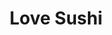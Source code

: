 ---
layout: place
title: "Love Sushi"
permalink: /south-carolina/greenville/love-sushi.html
stateAbbr: SC
stateName: South Carolina
cityName: Greenville
seo:
  name: "Love Sushi"
  type: Restaurant
  links: https://www.lovesushisc.com/
description: "Love Sushi serves delicious sushi in Greenville, South Carolina. Try fresh Japanese dishes for a great dining experience. "
place_id: ChIJ2y-oyKcpWIgRQZXZZrsVb9E
photos:
  - name: >-
      places/ChIJ2y-oyKcpWIgRQZXZZrsVb9E/photos/AeeoHcK2uxc4FQoC0IPUIZgXRhNfF8scAFFj_KTyFzYnXPRh1feK4cWlPN_Zg0HUuf5rCOri3lMXhsNLoUuil5iz21iocfn5m93fktjyVOaHCrT4WQ916lIdGH1lfUaVdVJ-19-QfZuSEWYrzP3w9HkxH4_jzcdWIVATCYq0D2zWoKBOLEwEThbVboMzesAnYVntqCMi7xT8BnOz4o1BkgjCRzV1YTlSaD1LB10XSUoHzPGRRHwn45rsrfJovLSFSv5CKQUUMy2Rc6F6sCsWlvw8qmHYhAY6aUzc3Op6GqA5Lbr6BnQI3CskgIlK27-6U3pdbffFy_H-9EC425f27NFGbBa65Qmc35yvvufQbjIyYLroU-ZDoSdjuxf9yUIjmu-SDVmHCS45lqr8TQtQQO1P1vZnllSRA-2JMD_XWFrZkkz5xw
    widthPx: 3072
    heightPx: 3957
    authorAttributions:
      - displayName: Lucas S Geer
        uri: https://maps.google.com/maps/contrib/107544252791961388818
        photoUri: >-
          https://lh3.googleusercontent.com/a-/ALV-UjWYrsaSNU1bVfxrJDnH6G5aZLD00eUWi6vjs3IJR8Vj5kA46QcIrQ=s100-p-k-no-mo
    flagContentUri: >-
      https://www.google.com/local/imagery/report/?cb_client=maps_api_places.places_api&image_key=!1e10!2sCIHM0ogKEICAgID9wtXFGA&hl=en-US
    googleMapsUri: >-
      https://www.google.com/maps/place//data=!3m4!1e2!3m2!1sCIHM0ogKEICAgID9wtXFGA!2e10!4m2!3m1!1s0x885829a7c8a82fdb:0xd16f15bb66d99541
  - name: >-
      places/ChIJ2y-oyKcpWIgRQZXZZrsVb9E/photos/AeeoHcIkc01GQdG9n9n9SUVOVEuzroVFqfwSEpc3g83Kxio4JWJDPQr-i8ND8m-y81hNL74uXsfPSWK6BtI-KHmRZz6J_Vv3N3NsogQlO9lTlrJ-hqIDa9-iUqvQwEkS7NkYnib_XGds6e9wlxdlns9NukV11kn2QGejjc0Yh9OgF1P1wrsaKosNXfA321sfVcVZ1ML3sXnIxtsNMbKaT92UUVqPZ1LZHJHkmoLRNB8wYcjOFHp7MOnIzc0xBt1dhgzE4YLqFWnH4vddtjmFxrwO24KcvLx7hfu9NUoMrx0OvPI
    widthPx: 1800
    heightPx: 1348
    authorAttributions:
      - displayName: Love Sushi
        uri: https://maps.google.com/maps/contrib/117895269443165548866
        photoUri: >-
          https://lh3.googleusercontent.com/a/ACg8ocLZ2yJGFhlVIQiw-xjjhvP0EM9NUumkweUu-h4xOvhFHEKe=s100-p-k-no-mo
    flagContentUri: >-
      https://www.google.com/local/imagery/report/?cb_client=maps_api_places.places_api&image_key=!1e10!2sAF1QipPqLRM6XyZh8ov3lvX8hgT6Q-bB85a80lDk0_0&hl=en-US
    googleMapsUri: >-
      https://www.google.com/maps/place//data=!3m4!1e2!3m2!1sAF1QipPqLRM6XyZh8ov3lvX8hgT6Q-bB85a80lDk0_0!2e10!4m2!3m1!1s0x885829a7c8a82fdb:0xd16f15bb66d99541
  - name: >-
      places/ChIJ2y-oyKcpWIgRQZXZZrsVb9E/photos/AeeoHcJgy3HuYx1ctI938xL6KVyhSdgWwMNSUrEEJkjjRU4d7u9v5CPfunci7hi4WZqt-MUBBj5mqnMRwVWb839gL_a9tdHkjov5ypBwPi0izg0k7L1LbCOIlGGKLtiYmGzsUaZz_SsReMeJiuITR8KA-4NkNRUtnpO_skbGcvLPnEK3Plzz7FR3VYDuEM3U7QZNaSdBJe7qwlvAi_e645YygtW8UoLq0YGxjyZQ2_P8Zlx4pz_bjg4n1W4WlK852SVrLbMfoAdvbBztdRFCYGoWzkjwmqEOknU7H2sf1GCIyIskq45RdyeRD_8tBOQjXXWOLEqWHd-fevwpmVrJ8e3iPEjOUchozth5O8f9_kyiuwWZCAE9Tp43cul9MtcPYNSCV-1uv_jyihmVVOgsnQxoP4Dfx8LJZQfL-Q1LBvUXEAQQjw
    widthPx: 4032
    heightPx: 3024
    authorAttributions:
      - displayName: Jamie Sanderson
        uri: https://maps.google.com/maps/contrib/117718430633396988083
        photoUri: >-
          https://lh3.googleusercontent.com/a-/ALV-UjUjVI1ACK_Pu8PAkpAmAPYDNhmT3-w-jH63KbN1RXxdrjSWdAZH5g=s100-p-k-no-mo
    flagContentUri: >-
      https://www.google.com/local/imagery/report/?cb_client=maps_api_places.places_api&image_key=!1e10!2sCIHM0ogKEICAgICHpYniEA&hl=en-US
    googleMapsUri: >-
      https://www.google.com/maps/place//data=!3m4!1e2!3m2!1sCIHM0ogKEICAgICHpYniEA!2e10!4m2!3m1!1s0x885829a7c8a82fdb:0xd16f15bb66d99541
  - name: >-
      places/ChIJ2y-oyKcpWIgRQZXZZrsVb9E/photos/AeeoHcIBuyd7-WAPMeikE-02IxXPHNzzzigm0CsYJivAhog06YVMKjnJ-KR5bkskqqE0fMLe6QZHJZX5LTWhm-e16u2959VEPo9RT8_WttcVoLaBTzevEoLCf3QfN6U4fMPCCBQQyiNme3qSIYk11eo9ZJSG4cjYsfdwJ1AvKbS6g2bounEJVLOa7HBLQnjAhnIiHiaOEziJR6GU7H_167M8KZdKfy_GazbM_BkEr8PnEn0tlFkqsGIxXFAqPc55K-Gn2vP8YcuKwaTexgvzmlc_7SQXetGsDUfY2I5ENHbANp7K7QFAjfULVLbGNLa8HZ1mHjRr5QUxNyUVuiwrjEPKngBl5RKp-y9xl4L8byF7rSo5ydOXe9XAUl2vdRMdkb2D7ngdmF68_ONXX-eAx3Ru-fIPatixoPlNRGfunv6OmSbAz8_s
    widthPx: 4032
    heightPx: 3024
    authorAttributions:
      - displayName: Jamie Sanderson
        uri: https://maps.google.com/maps/contrib/117718430633396988083
        photoUri: >-
          https://lh3.googleusercontent.com/a-/ALV-UjUjVI1ACK_Pu8PAkpAmAPYDNhmT3-w-jH63KbN1RXxdrjSWdAZH5g=s100-p-k-no-mo
    flagContentUri: >-
      https://www.google.com/local/imagery/report/?cb_client=maps_api_places.places_api&image_key=!1e10!2sCIHM0ogKEICAgICHpa2J3AE&hl=en-US
    googleMapsUri: >-
      https://www.google.com/maps/place//data=!3m4!1e2!3m2!1sCIHM0ogKEICAgICHpa2J3AE!2e10!4m2!3m1!1s0x885829a7c8a82fdb:0xd16f15bb66d99541
  - name: >-
      places/ChIJ2y-oyKcpWIgRQZXZZrsVb9E/photos/AeeoHcL0nsHGDjGcerjGiKvWe8HuBbFUZOqHrS_pfI7JihQJG3eDsX7S0OdF1jFWGu5_-I80hnQYhn5auaQtP7Ds7iU2CLe_CopBk5u1gwryw62OvRaZfIYa98Kr4NU7b4CeN8mxuQ_xws138K3MhZYRTo5Mqe4elckTRgh3LSF7xZonWDVeRHYvjE9JsfRZqMeysof0Ohx_GHC3j7CujcrxuohpzwiBW6xrb_OuCW034vNam1O8tL49Pae6dpN1UTizzmYNLN16Xxgb1rfcii7biuBUQUjvIdeIEdEQc__ocMWdkyRGZyFiG-9yJISrMVZfLzfwFf_S070UTGFbJ1GTKPNbcZ84h7KECEHFr3gLUwj51eo8h2c4wdbYisdwBBQGGYYEJPXBD76XDY4e-DTERH6-KCz3Gdez5h3P3WrLufyUtO6-3aiWxUKzGKnhjWbM
    widthPx: 4032
    heightPx: 3024
    authorAttributions:
      - displayName: Jamie Sanderson
        uri: https://maps.google.com/maps/contrib/117718430633396988083
        photoUri: >-
          https://lh3.googleusercontent.com/a-/ALV-UjUjVI1ACK_Pu8PAkpAmAPYDNhmT3-w-jH63KbN1RXxdrjSWdAZH5g=s100-p-k-no-mo
    flagContentUri: >-
      https://www.google.com/local/imagery/report/?cb_client=maps_api_places.places_api&image_key=!1e10!2sCIABIhADycTjvjZmzGfNp00AC2_a&hl=en-US
    googleMapsUri: >-
      https://www.google.com/maps/place//data=!3m4!1e2!3m2!1sCIABIhADycTjvjZmzGfNp00AC2_a!2e10!4m2!3m1!1s0x885829a7c8a82fdb:0xd16f15bb66d99541
  - name: >-
      places/ChIJ2y-oyKcpWIgRQZXZZrsVb9E/photos/AeeoHcLHw_aCbEUqRML92neWQfppygXO97JmQQIWydFfUItwJtZLkjbrserR7D2-yAqK5pJG3siqaNZFLItugM6TbV4atIQDJtGgJszEXZ4HjBzixzqC0HafKEyzaUjEZSPIPF07OsnqfosiWw3RTfRmdGHX9inMRv2yN2udtYAOZlZ_UU8ztMviywdM8gQ7MfGD8lb-yLsJlK0VCJJD675zrTsMuXXvTXWF6vEGjCeco9uTsKKPNDOS7F7ngOi8stOgFka5y1C1HevGVgjVbVBbYkD5j11EgrhKm45jBwvP6vM
    widthPx: 1702
    heightPx: 1276
    authorAttributions:
      - displayName: Love Sushi
        uri: https://maps.google.com/maps/contrib/117895269443165548866
        photoUri: >-
          https://lh3.googleusercontent.com/a/ACg8ocLZ2yJGFhlVIQiw-xjjhvP0EM9NUumkweUu-h4xOvhFHEKe=s100-p-k-no-mo
    flagContentUri: >-
      https://www.google.com/local/imagery/report/?cb_client=maps_api_places.places_api&image_key=!1e10!2sAF1QipMPxYdJjMMfq-P5qLg8i0Nlu2sGPcfmKTMDtyQ&hl=en-US
    googleMapsUri: >-
      https://www.google.com/maps/place//data=!3m4!1e2!3m2!1sAF1QipMPxYdJjMMfq-P5qLg8i0Nlu2sGPcfmKTMDtyQ!2e10!4m2!3m1!1s0x885829a7c8a82fdb:0xd16f15bb66d99541
  - name: >-
      places/ChIJ2y-oyKcpWIgRQZXZZrsVb9E/photos/AeeoHcISDAheI8bVvqz1J_TuJX4V_5i-gHd86CEYaTdPjK84qNJOW1WWRUXk_HlXWcRTLvGXXv_KLanj1kR58W6WmwAMJ8vwdLDUaAwy00Vh02aJ0-ZVBm3mMBqo_cDFhbQOt4xnxvsT97k8_mbFluT0EE3zDg8D-RrwZctlD5C-F0FIRkraWe63PhU_8GwycLRtvUMN2ORJNwxBjccjE5WPS4-3APSplm4ys0tC_3srukW5UCpF1dDveUt4j4mgZIeV2upzjwLDQbxWjPUz2FK5eN_YfIjn_2kp1UplwQ-wgPkUwAvcodsHKgBLe06HbKWeEqbdopeNuUiFnmNlTQ0GphS81iCNOM54nNkJT8tFkyDu7tvqxymECx29aqoa9nSQstIg7iCreoK9KyDuxgI8yKpjmuEORrRhRcFWo0_gb06jmQ
    widthPx: 4032
    heightPx: 3024
    authorAttributions:
      - displayName: Jamie Sanderson
        uri: https://maps.google.com/maps/contrib/117718430633396988083
        photoUri: >-
          https://lh3.googleusercontent.com/a-/ALV-UjUjVI1ACK_Pu8PAkpAmAPYDNhmT3-w-jH63KbN1RXxdrjSWdAZH5g=s100-p-k-no-mo
    flagContentUri: >-
      https://www.google.com/local/imagery/report/?cb_client=maps_api_places.places_api&image_key=!1e10!2sCIHM0ogKEICAgICHpa3nJg&hl=en-US
    googleMapsUri: >-
      https://www.google.com/maps/place//data=!3m4!1e2!3m2!1sCIHM0ogKEICAgICHpa3nJg!2e10!4m2!3m1!1s0x885829a7c8a82fdb:0xd16f15bb66d99541
  - name: >-
      places/ChIJ2y-oyKcpWIgRQZXZZrsVb9E/photos/AeeoHcJ4rweusYpRtUNgmueclIv4XwBBp27ETQ0KpDICCjTjmYQNJJrqIJfJ3Y1YJbGt6pjCCtsljvzJfzj9zy2Ek1q_gg4_43XogazT61zzsWwo17vCLxOfET0mvKlbckbYT03U5aDp4ycDuvDtvNe1DKUz01QEtw5MFSYI0GP71kzkfouxIsRlfGdPm20-ifzlIdMXtTinbBQDAIj1uTFBJrXx1byYXZYBOTST9QvQmUFEoT_4-XnfRM_cuetWf5GoOY0F1lZchvAixYeoHj3WA3wqi5c-IPZYDuf8mDTnEvQL-Qj5scOPiU_Spd6coOexmLwvx6SNK52l0GapxGx1t8HTqyiowOd650WV8VQHyTL--7kWwbfXbnH_lWp4Txh_cpqLC-0zboOHqTRkZpNBynOpVFOKV11Z8U8R5e_Kok3RKXU
    widthPx: 4032
    heightPx: 3024
    authorAttributions:
      - displayName: Jamie Sanderson
        uri: https://maps.google.com/maps/contrib/117718430633396988083
        photoUri: >-
          https://lh3.googleusercontent.com/a-/ALV-UjUjVI1ACK_Pu8PAkpAmAPYDNhmT3-w-jH63KbN1RXxdrjSWdAZH5g=s100-p-k-no-mo
    flagContentUri: >-
      https://www.google.com/local/imagery/report/?cb_client=maps_api_places.places_api&image_key=!1e10!2sCIHM0ogKEICAgIC19L2k4QE&hl=en-US
    googleMapsUri: >-
      https://www.google.com/maps/place//data=!3m4!1e2!3m2!1sCIHM0ogKEICAgIC19L2k4QE!2e10!4m2!3m1!1s0x885829a7c8a82fdb:0xd16f15bb66d99541
  - name: >-
      places/ChIJ2y-oyKcpWIgRQZXZZrsVb9E/photos/AeeoHcKAerLe0-j2Lv4PC9X2qd6l78PtQEPptecqN8_85Z887B2XZ4B9RAEnjzi-1KvndwjywSW33e_3-zmx4jp5ktOGCePn-22gS2SoA86-GnFJU_HQiqPz97ZLY2r7Ps2aSnZknM6nsoc-tkdE9d59p48EkyvsqybDAg_RImfKE5St_dITSekQ-IjhiIY-y8qCkghKn_ncpoUiMWO_gAg6eAoFyvuMb_l6Jq0cFdm_U-Hr0zRZxWrfiAF0vT0I9cj0TJMx5u-Rw99EVPGJ-poqaf4oDEaTzkBk4yofULm7K-M73iRl6vHhSZ8C0Vj74WVpmgW8WTVsMe2-JH2QOLO_XLkNXfbLsG-EPN3ACaPwbMp-rgcGw-uk_nYTNQBglqg2A_wmTp5WNdD4kBugqHbZ9kdgckpUke9Yp2wR6UGrDkOnpkXn
    widthPx: 3000
    heightPx: 4000
    authorAttributions:
      - displayName: Tina Bergholm
        uri: https://maps.google.com/maps/contrib/115019298734577873272
        photoUri: >-
          https://lh3.googleusercontent.com/a-/ALV-UjXVdHeTm3Ba2YSBZ2gyuQQrQGCTM8VMzUiSPpWOIcnMQWv4tUM=s100-p-k-no-mo
    flagContentUri: >-
      https://www.google.com/local/imagery/report/?cb_client=maps_api_places.places_api&image_key=!1e10!2sCIHM0ogKEICAgIDBgcvmrwE&hl=en-US
    googleMapsUri: >-
      https://www.google.com/maps/place//data=!3m4!1e2!3m2!1sCIHM0ogKEICAgIDBgcvmrwE!2e10!4m2!3m1!1s0x885829a7c8a82fdb:0xd16f15bb66d99541
  - name: >-
      places/ChIJ2y-oyKcpWIgRQZXZZrsVb9E/photos/AeeoHcKuo2jOe9FW90YBmvl5us9c_yA5yPNVliN2P6wUSdL_Y98oVnvvjhiYKNzc3MPrlcWeLhSpMNqfS_EI5C4CYLpNI9BB5s9AuVjHCOPZ_lamC_hIxH0VwGG6bbxF9IsPI5-ntGtBX5PyQiABreBAY1Cv59IMfe3lZipDZJRKUvAJqWSKXt8GsGPPX-q3PzRwpWLzorJ2_zyPYqBbppJEDQzyr0ctHHdWiE1xtNe1Nc2Qmpmv3vndZPwmsqeiMcAW_-KS4SrEAroozDfxnPkIGY3rhADG66rWtsRSu3v23MnbuW9QQG5lO7fBWRmfxnXgIRr1_Oy_poP5ZuoU17VOOjEh2YcGneXiAn-FF9kSi11LUcuTf64wgPWVKYglNNrKDsl7y8kbN0nV6FByq9Un3XAaQaMBBSG5MXN_KQ
    widthPx: 4032
    heightPx: 3024
    authorAttributions:
      - displayName: Jamie Sanderson
        uri: https://maps.google.com/maps/contrib/117718430633396988083
        photoUri: >-
          https://lh3.googleusercontent.com/a-/ALV-UjUjVI1ACK_Pu8PAkpAmAPYDNhmT3-w-jH63KbN1RXxdrjSWdAZH5g=s100-p-k-no-mo
    flagContentUri: >-
      https://www.google.com/local/imagery/report/?cb_client=maps_api_places.places_api&image_key=!1e10!2sCIHM0ogKEICAgICHpakR&hl=en-US
    googleMapsUri: >-
      https://www.google.com/maps/place//data=!3m4!1e2!3m2!1sCIHM0ogKEICAgICHpakR!2e10!4m2!3m1!1s0x885829a7c8a82fdb:0xd16f15bb66d99541
address: 2131 Woodruff Rd, Greenville, SC 29607, USA
street: 2131 Woodruff Rd
city: Greenville
state: SC
zip: '29607'
country: USA
neighborhood: null
latitude: '34.821235'
longitude: '-82.257199'
accessibility_options:
  wheelchairAccessibleParking: true
  wheelchairAccessibleEntrance: true
  wheelchairAccessibleRestroom: true
  wheelchairAccessibleSeating: true
business_status: OPERATIONAL
name: Love Sushi
google_maps_links:
  directionsUri: >-
    https://www.google.com/maps/dir//''/data=!4m7!4m6!1m1!4e2!1m2!1m1!1s0x885829a7c8a82fdb:0xd16f15bb66d99541!3e0
  placeUri: https://maps.google.com/?cid=15091304770970424641
  writeAReviewUri: >-
    https://www.google.com/maps/place//data=!4m3!3m2!1s0x885829a7c8a82fdb:0xd16f15bb66d99541!12e1
  reviewsUri: >-
    https://www.google.com/maps/place//data=!4m4!3m3!1s0x885829a7c8a82fdb:0xd16f15bb66d99541!9m1!1b1
  photosUri: >-
    https://www.google.com/maps/place//data=!4m3!3m2!1s0x885829a7c8a82fdb:0xd16f15bb66d99541!10e5
primary_type: Japanese Restaurant
opening_hours:
  regular: null
  current: null
secondary_opening_hours:
  regular:
    weekdayDescriptions: null
    type: null
  current:
    weekdayDescriptions: null
    type: null
phone: (864) 675-6360
price_level: PRICE_LEVEL_MODERATE
price_range: $10 &ndash; $20
rating: '4.4'
rating_count: 94
website: https://www.lovesushisc.com/
reviews: null
parking_options: null
payment_options: null
allow_dogs: null
curbside_pickup: null
delivery: null
dine_in: null
good_for_children: null
good_for_groups: null
good_for_sports: null
live_music: null
menu_for_children: null
outdoor_seating: null
reservable: null
restroom: null
serves_beer: null
serves_breakfast: null
serves_brunch: null
serves_cocktails: null
serves_coffee: null
serves_dinner: null
serves_dessert: null
serves_lunch: null
serves_vegetarian_food: null
serves_wine: null
takeout: null
summary: null

---